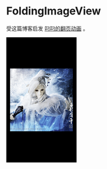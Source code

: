 # FoldingImageView
  
受这篇博客启发 [叼叼的翻页动画](http://www.jianshu.com/p/b99df118582a) 。

![](Screenshot/FoldingImageView.gif)
